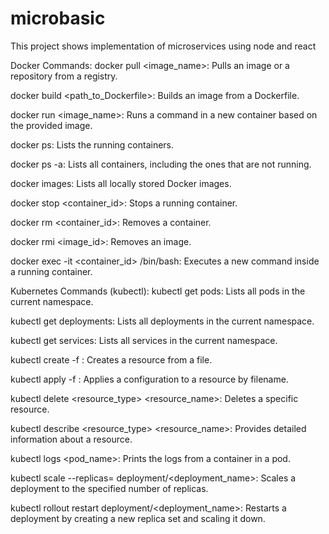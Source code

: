 # microbasic
This project shows implementation of microservices using node and react


Docker Commands:
docker pull <image_name>: Pulls an image or a repository from a registry.

docker build <path_to_Dockerfile>: Builds an image from a Dockerfile.

docker run <image_name>: Runs a command in a new container based on the provided image.

docker ps: Lists the running containers.

docker ps -a: Lists all containers, including the ones that are not running.

docker images: Lists all locally stored Docker images.

docker stop <container_id>: Stops a running container.

docker rm <container_id>: Removes a container.

docker rmi <image_id>: Removes an image.

docker exec -it <container_id> /bin/bash: Executes a new command inside a running container.

Kubernetes Commands (kubectl):
kubectl get pods: Lists all pods in the current namespace.

kubectl get deployments: Lists all deployments in the current namespace.

kubectl get services: Lists all services in the current namespace.

kubectl create -f <filename>: Creates a resource from a file.

kubectl apply -f <filename>: Applies a configuration to a resource by filename.

kubectl delete <resource_type> <resource_name>: Deletes a specific resource.

kubectl describe <resource_type> <resource_name>: Provides detailed information about a resource.

kubectl logs <pod_name>: Prints the logs from a container in a pod.

kubectl scale --replicas=<number> deployment/<deployment_name>: Scales a deployment to the specified number of replicas.

kubectl rollout restart deployment/<deployment_name>: Restarts a deployment by creating a new replica set and scaling it down.
